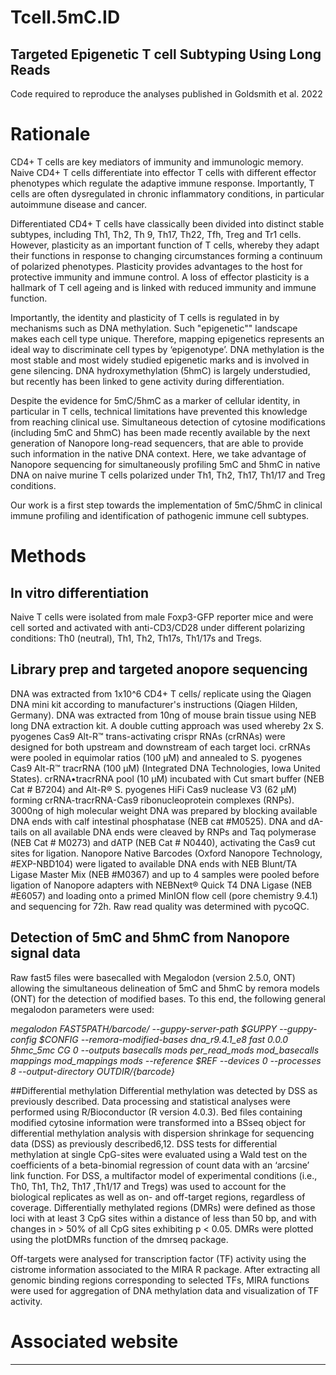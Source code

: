 # Tcell.5mC.ID

## Targeted Epigenetic T cell Subtyping Using Long Reads

Code required to reproduce the analyses published in Goldsmith et al. 2022


# Rationale

CD4+ T cells are key mediators of immunity and immunologic memory. Naive CD4+ T cells differentiate into effector T cells with different effector phenotypes which regulate the adaptive immune response. Importantly, T cells are often dysregulated in chronic inflammatory conditions, in particular autoimmune disease and cancer.

Differentiated CD4+ T cells have classically been divided into distinct stable subtypes, including Th1, Th2, Th 9, Th17, Th22, Tfh, Treg and Tr1 cells. However, plasticity as an important function of T cells, whereby they adapt their functions in response to changing circumstances forming a continuum of polarized phenotypes. Plasticity provides advantages to the host for protective immunity and immune control. A loss of effector plasticity is a hallmark of T cell ageing and is linked with reduced immunity and immune function. 

Importantly, the identity and plasticity of T cells is regulated in by mechanisms such as DNA methylation. Such "epigenetic"" landscape makes each cell type unique. Therefore, mapping epigenetics represents an ideal way to discriminate cell types by ‘epigenotype’. DNA methylation is the most stable and most widely studied epigenetic marks and is involved in gene silencing. DNA hydroxymethylation (5hmC) is largely understudied, but recently has been linked to gene activity during differentiation.

Despite the evidence for 5mC/5hmC as a marker of cellular identity, in particular in T cells, technical limitations have prevented this knowledge from reaching clinical use. Simultaneous detection of cytosine modifications (including 5mC and 5hmC) has been made recently available by the next generation of Nanopore long-read sequencers, that are able to provide such information in the native DNA context. Here, we take advantage of Nanopore sequencing for simultaneously profiling 5mC and 5hmC in native DNA on naive murine T cells polarized under Th1, Th2, Th17, Th1/17 and Treg conditions.

Our work is a first step towards the implementation of 5mC/5hmC in clinical immune profiling and identification of pathogenic immune cell subtypes. 


# Methods

## In vitro differentiation 
Naive T cells were isolated from male Foxp3-GFP reporter mice and were cell sorted and activated with anti-CD3/CD28 under different polarizing conditions: Th0 (neutral), Th1, Th2, Th17s, Th1/17s and Tregs. 

## Library prep and targeted anopore sequencing 
DNA was extracted from 1x10^6 CD4+ T cells/ replicate using the Qiagen DNA mini kit according to manufacturer's instructions (Qiagen Hilden, Germany). DNA was extracted from 10ng of mouse brain tissue using NEB long DNA extraction kit. 
A double cutting approach was used whereby 2x S. pyogenes Cas9 Alt-R™ trans-activating crispr RNAs (crRNAs) were designed for both upstream and downstream of each target loci. crRNAs were pooled in equimolar ratios (100 µM) and annealed to S. pyogenes Cas9 Alt-R™ tracrRNA (100 µM) (Integrated DNA Technologies, Iowa United States). crRNA•tracrRNA pool (10 µM) incubated with Cut smart buffer (NEB Cat # B7204) and Alt-R® S. pyogenes HiFi Cas9 nuclease V3 (62 µM) forming crRNA-tracrRNA-Cas9 ribonucleoprotein complexes (RNPs). 3000ng of high molecular weight DNA was prepared by blocking available DNA ends with calf intestinal phosphatase (NEB cat #M0525). DNA and dA-tails on all available DNA ends were cleaved by RNPs and Taq polymerase (NEB Cat # M0273) and dATP (NEB Cat # N0440), activating the Cas9 cut sites for ligation. Nanopore Native Barcodes (Oxford Nanopore Technology, #EXP-NBD104) were ligated to available DNA ends with NEB Blunt/TA Ligase Master Mix (NEB #M0367) and up to 4 samples were pooled before ligation of Nanopore adapters with NEBNext® Quick T4 DNA Ligase (NEB #E6057) and loading onto a primed MinION flow cell (pore chemistry 9.4.1) and sequencing for 72h. Raw read quality was determined with pycoQC. 

## Detection of 5mC and 5hmC from Nanopore signal data 
Raw fast5 files were basecalled with Megalodon (version 2.5.0, ONT) allowing the simultaneous delineation of 5mC and 5hmC by remora models (ONT) for the detection of modified bases. To this end, the following general megalodon parameters were used:

*megalodon $FAST5PATH/$barcode/  --guppy-server-path $GUPPY --guppy-config $CONFIG --remora-modified-bases dna_r9.4.1_e8 fast 0.0.0 5hmc_5mc CG 0 --outputs basecalls mods per_read_mods mod_basecalls mappings mod_mappings mods --reference $REF --devices 0 --processes 8 --output-directory ${OUTDIR}/${barcode}*

##Differential methylation
Differential methylation was detected by DSS as previously described. Data processing and statistical analyses were performed using R/Bioconductor (R version 4.0.3). Bed files containing modified cytosine information were transformed into a BSseq object for differential methylation analysis with dispersion shrinkage for sequencing data (DSS) as previously described6,12. DSS tests for differential methylation at single CpG-sites were evaluated using a Wald test on the coefficients of a beta-binomial regression of count data with an ‘arcsine’ link function. For DSS, a multifactor model of experimental conditions (i.e., Th0, Th1, Th2, Th17 ,Th1/17 and Tregs) was used to account for the biological replicates as well as on- and off-target regions, regardless of coverage. Differentially methylated regions (DMRs) were defined as those loci with at least 3 CpG sites within a distance of less than 50 bp, and with changes in > 50% of all CpG sites exhibiting p < 0.05. DMRs were plotted using the plotDMRs function of the dmrseq package. 

Off-targets were analysed for transcription factor (TF) activity using the cistrome information associated to the MIRA R package. After extracting all genomic binding regions corresponding to selected TFs, MIRA functions were used for aggregation of DNA methylation data and visualization of TF activity.

# Associated website



---